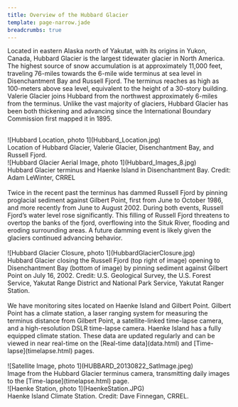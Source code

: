 ```yaml
---
title: Overview of the Hubbard Glacier
template: page-narrow.jade
breadcrumbs: true
---
```


Located in eastern Alaska north of Yakutat, with its origins in Yukon, Canada, Hubbard Glacier is the largest tidewater glacier in North America. The highest source of snow accumulation is at approximately 11,000 feet, traveling 76-miles towards the 6-mile wide terminus at sea level in Disenchantment Bay and Russell Fjord. The terminus reaches as high as 100-meters above sea level, equivalent to the height of a 30-story building. Valerie Glacier joins Hubbard from the northwest approximately 6-miles from the terminus. Unlike the vast majority of glaciers, Hubbard Glacier has been both thickening and advancing since the International Boundary Commission first mapped it in 1895.
<br>
<br>
<div class="row">
  <div class="col-md-12">
  <div class="thumbnail tight">
    ![Hubbard Location, photo 1](Hubbard_Location.jpg)
    <div class="caption">
      Location of Hubbard Glacier, Valerie Glacier, Disenchantment Bay, and Russell Fjord.
    </div>
  </div>
  </div>
</div>

<div class="row">
  <div class="col-md-8 col-md-offset-2">
  <div class="thumbnail tight">
    ![Hubbard Glacier Aerial Image, photo 1](Hubbard_Images_8.jpg)
    <div class="caption">
      Hubbard Glacier terminus and Haenke Island in Disenchantment Bay. Credit: Adam LeWinter, CRREL
    </div>
  </div>
  </div>
</div>
<br>
Twice in the recent past the terminus has dammed Russell Fjord by pinning proglacial sediment against Gilbert Point, first from June to October 1986, and more recently from June to August 2002. During both events, Russell Fjord’s water level rose significantly. This filling of Russell Fjord threatens to overtop the banks of the fjord, overflowing into the Situk River, flooding and eroding surrounding areas. A future damming event is likely given the glaciers continued advancing behavior.
<br>
<br>
<div class="row">
  <div class="col-md-8 col-md-offset-2">
  <div class="thumbnail tight">
    ![Hubbard Glacier Closure, photo 1](HubbardGlacierClosure.jpg)
    <div class="caption">
      Hubbard Glacier closing the Russell Fjord (top right of image) opening to Disenchantment Bay (bottom of image) by pinning sediment against Gilbert Point on July 16, 2002. Credit: U.S. Geological Survey, the U.S. Forest Service, Yakutat Range District and National Park Service, Yakutat Ranger Station.
    </div>
  </div>
  </div>
</div>
<br>
We have monitoring sites located on Haenke Island and Gilbert Point. Gilbert Point has a climate station, a laser ranging system for measuring the terminus distance from Gilbert Point, a satellite-linked time-lapse camera, and a high-resolution DSLR time-lapse camera. Haenke Island has a fully equipped climate station. These data are updated regularly and can be viewed in near real-time on the [Real-time data](data.html) and [Time-lapse](timelapse.html) pages.
<br>
<br>
<div class="row">
  <div class="col-md-8 col-md-offset-2">
  <div class="thumbnail tight">
    ![Satellite Image, photo 1](HUBBARD_20130822_SatImage.jpeg)
    <div class="caption">
      Image from the Hubbard Glacier terminus camera, transmitting daily images to the [Time-lapse](timelapse.html) page.
    </div>
  </div>
  </div>
</div>

<div class="row">
  <div class="col-md-8 col-md-offset-2">
  <div class="thumbnail tight">
    ![Haenke Station, photo 1](HaenkeStation.JPG)
    <div class="caption">
      Haenke Island Climate Station. Credit: Dave Finnegan, CRREL.
    </div>
  </div>
  </div>
</div>

<br>

